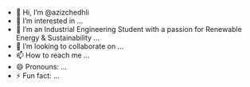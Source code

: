 - 👋 Hi, I’m @azizchedhli
- 👀 I’m interested in ...
- 🌱 I’m an Industrial Engineering Student with a passion for Renewable Energy & Sustainability ...
- 💞️ I’m looking to collaborate on ...
- 📫 How to reach me ...
- 😄 Pronouns: ...
- ⚡ Fun fact: ...

<!---
azizchedhli/azizchedhli is a ✨ special ✨ repository because its `README.md` (this file) appears on your GitHub profile.
You can click the Preview link to take a look at your changes.
--->
